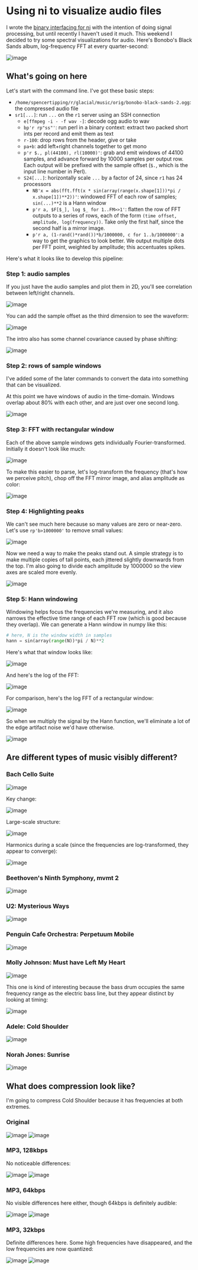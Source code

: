 # Using ni to visualize audio files
I wrote the [binary interfacing for
ni](https://github.com/spencertipping/ni/blob/develop/doc/binary.md#binary-decoding)
with the intention of doing signal processing, but until recently I haven't
used it much. This weekend I decided to try some spectral visualizations for
audio. Here's Bonobo's Black Sands album, log-frequency FFT at every
quarter-second:

![image](http://storage7.static.itmages.com/i/17/0506/h_1494093989_2534502_b5faae72de.jpeg)

## What's going on here
Let's start with the command line. I've got these basic steps:

- `/home/spencertipping/r/glacial/music/orig/bonobo-black-sands-2.ogg`: the
  compressed audio file
- `sr1[...]`: run `...` on the `r1` server using an SSH connection
  - `e[ffmpeg -i - -f wav -]`: decode ogg audio to wav
  - `bp'r rp"ss"'`: run perl in a binary context: extract two packed short ints
    per record and emit them as text
  - `r-100`: drop rows from the header, give or take
  - `pa+b`: add left+right channels together to get mono
  - `p'r $., pl(44100), rl(10000)'`: grab and emit windows of 44100 samples,
    and advance forward by 10000 samples per output row. Each output will be
    prefixed with the sample offset (`$.`, which is the input line number in
    Perl).
  - `S24[...]`: horizontally scale `...` by a factor of 24, since `r1` has 24
    processors
    - `NB'x = abs(fft.fft(x * sin(array(range(x.shape[1]))*pi / x.shape[1])**2))'`:
      windowed FFT of each row of samples; `sin(...)**2` is a Hann window
    - `p'r a, $F[$_], log $_ for 1..FM>>1'`: flatten the row of FFT outputs to
      a series of rows, each of the form `(time offset, amplitude,
      log(frequency))`. Take only the first half, since the second half is a
      mirror image.
    - `p'r a, (1-rand()*rand())*b/1000000, c for 1..b/1000000'`: a way to get
      the graphics to look better. We output multiple dots per FFT point,
      weighted by amplitude; this accentuates spikes.

Here's what it looks like to develop this pipeline:

### Step 1: audio samples
If you just have the audio samples and plot them in 2D, you'll see correlation
between left/right channels.

![image](http://storage1.static.itmages.com/i/17/0506/h_1494094637_5688458_19ffc0abf4.jpeg)

You can add the sample offset as the third dimension to see the waveform:

![image](http://storage7.static.itmages.com/i/17/0506/h_1494095964_3353417_8c4145a645.jpeg)

The intro also has some channel covariance caused by phase shifting:

![image](http://storage1.static.itmages.com/i/17/0506/h_1494096070_9303399_7b5c8b0c31.jpeg)

### Step 2: rows of sample windows
I've added some of the later commands to convert the data into something that
can be visualized.

At this point we have windows of audio in the time-domain. Windows overlap
about 80% with each other, and are just over one second long.

![image](http://storage6.static.itmages.com/i/17/0506/h_1494095296_4207275_53e85423cb.jpeg)

### Step 3: FFT with rectangular window
Each of the above sample windows gets individually Fourier-transformed.
Initially it doesn't look like much:

![image](http://storage8.static.itmages.com/i/17/0506/h_1494095502_8079697_8b07b8d8a1.jpeg)

To make this easier to parse, let's log-transform the frequency (that's how we
perceive pitch), chop off the FFT mirror image, and alias amplitude as color:

![image](http://storage1.static.itmages.com/i/17/0506/h_1494099405_2952072_cce25d4ea3.jpeg)

### Step 4: Highlighting peaks
We can't see much here because so many values are zero or near-zero. Let's use
`rp'b>1000000'` to remove small values:

![image](http://storage2.static.itmages.com/i/17/0506/h_1494099691_7978016_22145367fe.jpeg)

Now we need a way to make the peaks stand out. A simple strategy is to make
multiple copies of tall points, each jittered slightly downwards from the top.
I'm also going to divide each amplitude by 1000000 so the view axes are scaled
more evenly.

![image](http://storage3.static.itmages.com/i/17/0506/h_1494100141_7789332_d6217e7182.jpeg)

### Step 5: Hann windowing
Windowing helps focus the frequencies we're measuring, and it also narrows the
effective time range of each FFT row (which is good because they overlap). We
can generate a Hann window in numpy like this:

```py
# here, N is the window width in samples
hann = sin(array(range(N))*pi / N)**2
```

Here's what that window looks like:

![image](http://storage7.static.itmages.com/i/17/0506/h_1494100361_4240090_40f493b18a.jpeg)

And here's the log of the FFT:

![image](http://storage8.static.itmages.com/i/17/0506/h_1494100511_3997480_e5e7513490.jpeg)

For comparison, here's the log FFT of a rectangular window:

![image](http://storage9.static.itmages.com/i/17/0506/h_1494100691_3959704_e633564bcf.jpeg)

So when we multiply the signal by the Hann function, we'll eliminate a lot of
the edge artifact noise we'd have otherwise.

![image](http://storage8.static.itmages.com/i/17/0506/h_1494101036_9127080_fac73e0ffb.jpeg)

## Are different types of music visibly different?
### Bach Cello Suite
![image](http://storage7.static.itmages.com/i/17/0506/h_1494103922_2126006_26c18b70a0.jpeg)

Key change:

![image](http://storage5.static.itmages.com/i/17/0506/h_1494104437_7701830_0b1e84f207.jpeg)

Large-scale structure:

![image](http://storage6.static.itmages.com/i/17/0506/h_1494104630_8105947_a8effbe9aa.jpeg)

Harmonics during a scale (since the frequencies are log-transformed, they
appear to converge):

![image](http://storage7.static.itmages.com/i/17/0506/h_1494104708_2211608_86c9859802.jpeg)

### Beethoven's Ninth Symphony, mvmt 2
![image](http://storage2.static.itmages.com/i/17/0506/h_1494106709_4616716_ac13c20e92.jpeg)

### U2: Mysterious Ways
![image](http://storage1.static.itmages.com/i/17/0506/h_1494102140_4736862_0dd2d4a590.jpeg)

### Penguin Cafe Orchestra: Perpetuum Mobile
![image](http://storage2.static.itmages.com/i/17/0506/h_1494102699_1853566_e0df5678fe.jpeg)

### Molly Johnson: Must have Left My Heart
![image](http://storage5.static.itmages.com/i/17/0506/h_1494103523_9209194_fc8ba072d8.jpeg)

This one is kind of interesting because the bass drum occupies the same
frequency range as the electric bass line, but they appear distinct by looking
at timing:

![image](http://storage2.static.itmages.com/i/17/0506/h_1494103771_4048927_3049f89e53.jpeg)

### Adele: Cold Shoulder
![image](http://storage1.static.itmages.com/i/17/0506/h_1494106483_6619307_fb6a90cb83.jpeg)

### Norah Jones: Sunrise
![image](http://storage9.static.itmages.com/i/17/0506/h_1494108034_2373520_cdf5d62112.jpeg)

## What does compression look like?
I'm going to compress Cold Shoulder because it has frequencies at both
extremes.

### Original
![image](http://storage5.static.itmages.com/i/17/0506/h_1494108809_6176614_8717821472.jpeg)
![image](http://storage7.static.itmages.com/i/17/0506/h_1494108861_5969353_6542d2a754.jpeg)

### MP3, 128kbps
No noticeable differences:

![image](http://storage6.static.itmages.com/i/17/0506/h_1494109406_2061431_78d3ed9e9d.jpeg)
![image](http://storage7.static.itmages.com/i/17/0506/h_1494109449_8849695_b02d4e3ce2.jpeg)

### MP3, 64kbps
No visible differences here either, though 64kbps is definitely audible:

![image](http://storage9.static.itmages.com/i/17/0506/h_1494109941_7149809_9d52503577.jpeg)
![image](http://storage3.static.itmages.com/i/17/0506/h_1494109978_7560711_333a861524.jpeg)

### MP3, 32kbps
Definite differences here. Some high frequencies have disappeared, and the low
frequencies are now quantized:

![image](http://storage8.static.itmages.com/i/17/0506/h_1494110345_6954197_2dba09dfce.jpeg)
![image](http://storage1.static.itmages.com/i/17/0506/h_1494110398_7718929_02656309df.jpeg)
